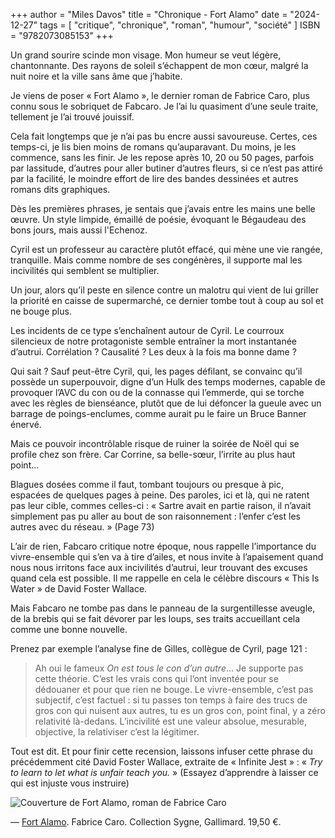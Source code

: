 +++
author = "Miles Davos"
title = "Chronique - Fort Alamo"
date = "2024-12-27"
tags = [
    "critique", "chronique", "roman", "humour", "société"
]
ISBN = "9782073085153"
+++

Un grand sourire scinde mon visage. Mon humeur se veut légère, chantonnante. Des rayons de soleil s’échappent de mon cœur, malgré la nuit noire et la ville sans âme que j’habite.

Je viens de poser « Fort Alamo », le dernier roman de Fabrice Caro, plus connu sous le sobriquet de Fabcaro. Je l’ai lu quasiment d’une seule traite, tellement je l’ai trouvé jouissif.

Cela fait longtemps que je n’ai pas bu encre aussi savoureuse. Certes, ces temps-ci, je lis bien moins de romans qu’auparavant. Du moins, je les commence, sans les finir. Je les repose après 10, 20 ou 50 pages, parfois par lassitude, d’autres pour aller butiner d’autres fleurs, si ce n’est pas attiré par la facilité, le moindre effort de lire des bandes dessinées et autres romans dits graphiques.

Dès les premières phrases, je sentais que j’avais entre les mains une belle œuvre. Un style limpide, émaillé de poésie, évoquant le Bégaudeau des bons jours, mais aussi l'Echenoz.

Cyril est un professeur au caractère plutôt effacé, qui mène une vie rangée, tranquille. Mais comme nombre de ses congénères, il supporte mal les incivilités qui semblent se multiplier.

Un jour, alors qu’il peste en silence contre un malotru qui vient de lui griller la priorité en caisse de supermarché, ce dernier tombe tout à coup au sol et ne bouge plus.

Les incidents de ce type s’enchaînent autour de Cyril. Le courroux silencieux de notre protagoniste semble entraîner la mort instantanée d’autrui. Corrélation ? Causalité ? Les deux à la fois ma bonne dame ?

Qui sait ? Sauf peut-être Cyril, qui, les pages défilant, se convainc qu’il possède un superpouvoir, digne d’un Hulk des temps modernes, capable de provoquer l’AVC du con ou de la connasse qui l’emmerde, qui se torche avec les règles de bienséance, plutôt que de lui défoncer la gueule avec un barrage de poings-enclumes, comme aurait pu le faire un Bruce Banner énervé.

Mais ce pouvoir incontrôlable risque de ruiner la soirée de Noël qui se profile chez son frère. Car Corrine, sa belle-sœur, l’irrite au plus haut point…

Blagues dosées comme il faut, tombant toujours ou presque à pic, espacées de quelques pages à peine. Des paroles, ici et là, qui ne ratent pas leur cible, commes celles-ci : « Sartre avait en partie raison, il n’avait simplement pas pu aller au bout de son raisonnement : l’enfer c’est les autres avec du réseau. » (Page 73)

L’air de rien, Fabcaro critique notre époque, nous rappelle l’importance du vivre-ensemble qui s’en va à tire d’ailes, et nous invite à l’apaisement quand nous nous irritons face aux incivilités d’autrui, leur trouvant des excuses quand cela est possible. Il me rappelle en cela le célèbre discours « This Is Water » de David Foster Wallace.

Mais Fabcaro ne tombe pas dans le panneau de la surgentillesse aveugle, de la brebis qui se fait dévorer par les loups, ses traits accueillant cela comme une bonne nouvelle.

Prenez par exemple l’analyse fine de Gilles, collègue de Cyril, page 121 :

> Ah oui le fameux *On est tous le con d’un autre*… Je supporte pas cette théorie. C’est les vrais cons qui l’ont inventée pour se dédouaner et pour que rien ne bouge. Le vivre-ensemble, c’est pas subjectif, c’est factuel : si tu passes ton temps à faire des trucs de gros con qui nuisent aux autres, tu es un gros con, point final, y a zéro relativité là-dedans. L’incivilité est une valeur absolue, mesurable, objective, la relativiser c’est la légitimer.

Tout est dit. Et pour finir cette recension, laissons infuser cette phrase du précédemment cité David Foster Wallace, extraite de « Infinite Jest » : « *Try to learn to let what is unfair teach you.* » (Essayez d’apprendre à laisser ce qui est injuste vous instruire)

![Couverture de Fort Alamo, roman de Fabrice Caro](/images/fort-alamo.jpeg)

—
[Fort Alamo](https://www.gallimard.fr/catalogue/fort-alamo/9782073085153). Fabrice Caro. Collection Sygne, Gallimard. 19,50 €.
